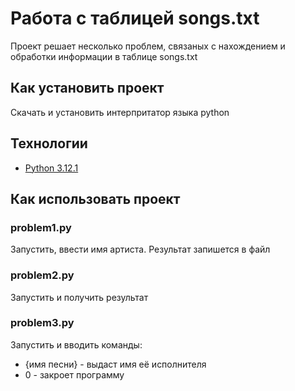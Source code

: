 # Работа с таблицей songs.txt
Проект решает несколько проблем, связаных с нахождением и обработки информации в таблице songs.txt

## Как установить проект
Скачать и установить интерпритатор языка python

## Технологии
- [Python 3.12.1](https://www.python.org/downloads/release/python-3121/)

## Как использовать проект

### problem1.py
Запустить, ввести имя артиста. Результат запишется в файл

### problem2.py
Запустить и получить результат

### problem3.py
Запустить и вводить команды:
- {имя песни} - выдаст имя её исполнителя
- 0 - закроет программу
